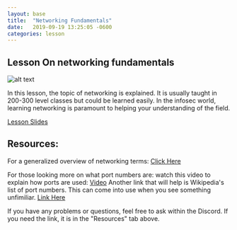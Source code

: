 ```yaml
---
layout: base
title:  "Networking Fundamentals"
date:   2019-09-19 13:25:05 -0600
categories: lesson
---
```


## Lesson On networking fundamentals

![alt text](https://146a55aca6f00848c565-a7635525d40ac1c70300198708936b4e.ssl.cf1.rackcdn.com/images/260dcba97e3ed7052274dc53ac1e4d305315bc8e.png "web thing")

In this lesson, the topic of networking is explained. It is usually taught in 200-300 level classes but could be learned easily. In the infosec world, learning networking is paramount to helping your understanding of the field.

[Lesson Slides](https://docs.google.com/presentation/d/1psmEtnAF75X2CelifklnvB6XElSX-OjQbs8O92-fa60/edit?usp=sharing)

## Resources:

For a generalized overview of networking terms:
[Click Here](https://www.digitalocean.com/community/tutorials/an-introduction-to-networking-terminology-interfaces-and-protocols)

For those looking more on what port numbers are: watch this video to explain how ports are used:
[Video](https://www.youtube.com/watch?v=jfSLxs40sIw)
Another link that will help is Wikipedia's list of port numbers. This can come into use when you see something unfimiliar.
[Link Here](https://en.wikipedia.org/wiki/List_of_TCP_and_UDP_port_numbers)

If you have any problems or questions, feel free to ask within the Discord. If you need the link, it is in the "Resources" tab above.